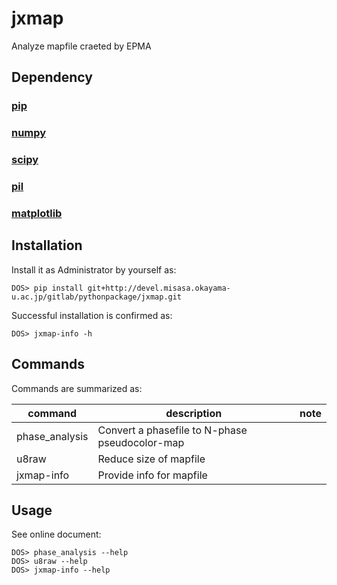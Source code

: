 # jxmap

Analyze mapfile craeted by EPMA

## Dependency

### [pip](https://pip.pypa.io/en/latest/installing.html "download and DOS> python get-pip.py")

### [numpy](http://sourceforge.net/projects/numpy/files/NumPy/ "download and launch installer")

### [scipy](http://sourceforge.net/projects/scipy/ "download and launch installer")

### [pil](http://www.pythonware.com/products/pil/ "download and launch installer")

### [matplotlib](http://matplotlib.org/ "download and launch installer")

## Installation

Install it as Administrator by yourself as:

    DOS> pip install git+http://devel.misasa.okayama-u.ac.jp/gitlab/pythonpackage/jxmap.git

Successful installation is confirmed as:

    DOS> jxmap-info -h

## Commands

Commands are summarized as:

| command        | description                                    | note |
| -------------- | ---------------------------------------------- | ---- |
| phase_analysis | Convert a phasefile to N-phase pseudocolor-map |      |
| u8raw          | Reduce size of mapfile                         |      |
| jxmap-info     | Provide info for mapfile                       |      |


## Usage

See online document:

    DOS> phase_analysis --help
    DOS> u8raw --help
    DOS> jxmap-info --help
